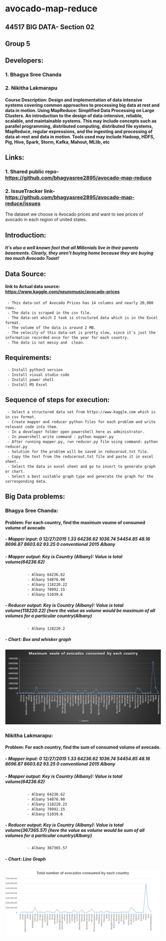 # avocado-map-reduce
## 44517 BIG DATA- Section 02
## Group 5
## Developers: 
### 1. Bhagya Sree Chanda
### 2. Nikitha Lakmarapu
#### Course Description: Design and implementation of data intensive systems covering common approaches to processing big data at rest and data in motion. Using MapReduce: Simplified Data Processing on Large Clusters. An introduction to the design of data-intensive, reliable, scalable, and maintainable systems. This may include concepts such as parallel programming, distributed computing, distributed file systems, MapReduce, regular expressions, and the ingesting and processing of data at-rest and data in motion. Tools used may include Hadoop, HDFS, Pig, Hive, Spark, Storm, Kafka, Mahout, MLlib, etc

## Links:
### 1. Shared public repo- https://github.com/bhagyasree2895/avocado-map-reduce
### 2. IssueTracker link- https://github.com/bhagyasree2895/avocado-map-reduce/issues
The dataset we choose is Avocado prices and want to see prices of avocado in each region of united states.

## Introduction: 
##### It's also a well known fact that all Millenials live in their parents basements. Clearly, they aren't buying home because they are buying too much Avocado Toast!

## Data Source:
#### link to Actual data source: https://www.kaggle.com/neuromusic/avocado-prices
     - This data-set of Avocado Prices has 14 columns and nearly 20,000 rows. 
     - The data is scraped in the csv file. 
     - The data-set which I took is structured data which is in the Excel format. 
     - The volume of the data is around 2 MB. 
     - The velocity of this data-set is pretty slow, since it's just the information recorded once for the year for each country. 
     - The data is not messy and  clean.
## Requirements:
     - Install python3 version
     - Install visual studio code
     - Install power shell
     - Install MS Excel
## Sequence of steps for execution:
     - Select a structured data set from https://www.kaggle.com which is in csv format.
     - Create mapper and reducer python files for each problem and write relevant code into them.
     - In a developer folder open powershell here as administrator.
     - In powershell write command : python mapper.py
     - After running mapper.py, run reducer.py file using command: python reducer.py
     - Solution for the problem will be saved in reducerout.txt file.
     - Copy the text from the reducerout.txt file and paste it in excel sheet.
     - Select the data in excel sheet and go to insert to generate graph or chart.
     - Select a best suitable graph type and generate the graph for the corresponding data.

## Big Data problems:

### Bhagya Sree Chanda:
#### Problem: For each country, find the maximum voume of consumed volume of avocado
##### - Mapper input: 0	12/27/2015	1.33	64236.62	1036.74	54454.85	48.16	8696.87	8603.62	93.25	0	conventional	2015	Albany
##### - Mapper output: Key is Country (Albany): Value is total volume(64236.62)
              - Albany 64236.62
              - Albany 54876.98
              - Albany 118220.22
              - Albany 78992.15
              - Albany 51039.6
##### - Reducer output: Key is Country (Albany): Value is total volume(118220.22) {here the value as volume would be maximum of all volumes for a particular country(Albany)
              - Albany 118220.2
##### - Chart: Box and whisker graph
![Box and whisker graph](./images/max_value_of_avocados.png)

### Nikitha Lakmarapu: 
#### Problem: For each country, find the sum of consumed volume of avocado.
##### - Mapper input: 0	12/27/2015	1.33	64236.62	1036.74	54454.85	48.16	8696.87	8603.62	93.25	0	conventional	2015	Albany
##### - Mapper output: Key is Country (Albany): Value is total volume(64236.62)
              - Albany 64236.62
              - Albany 54876.98
              - Albany 118220.22
              - Albany 78992.15
              - Albany 51039.6
##### - Reducer output: Key is Country (Albany): Value is total volume(367365.57) {here the value as volume would be sum of all volumes for a particular country(Albany)
              - Albany 367365.57
##### - Chart: Line Graph
![Line Graph](./images/sum_of_avocados.png)

